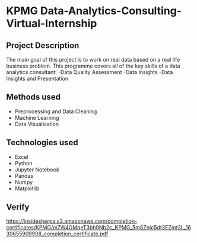 # KPMG Data-Analytics-Consulting-Virtual-Internship

## Project Description
The main goal of this project is to work on real data based on a real life business problem. This programme covers all of the key skills of a data analytics consultant: -Data Quality Assessment -Data Insights -Data Insights and Presentation


## Methods used
* Preprocessing and Data Cleaning
* Machine Learning
* Data Visualisation

## Technologies used
* Excel
* Python
* Jupyter Notebook
* Pandas
* Numpy
* Matplotlib

## Verify
https://insidesherpa.s3.amazonaws.com/completion-certificates/KPMG/m7W4GMqeT3bh9Nb2c_KPMG_5mSZnjc5dt3EZmt3L_1630655909908_completion_certificate.pdf

 
